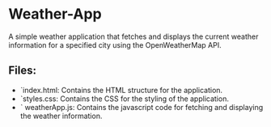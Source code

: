 # Weather-App
A simple weather application that fetches and displays the current weather information for a specified city using the OpenWeatherMap API.

## Files:
- `index.html: Contains the HTML structure for the application.
- `styles.css:  Contains the CSS for the styling of the application.
- ` weatherApp.js: Contains the javascript code for fetching and displaying the weather information.

 
